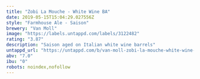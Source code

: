 ```yaml
---
title: "Zobi La Mouche - White Wine BA"
date: 2019-05-15T15:04:29.027556Z
style: "Farmhouse Ale - Saison"
brewery: "Van Moll"
image: "https://labels.untappd.com/labels/3122482"
rating: "3.87"
description: "Saison aged on Italian white wine barrels"
untappd_url: "https://untappd.com/b/van-moll-zobi-la-mouche-white-wine-ba/3122482"
abv: "7.0"
ibu: "0"
robots: noindex,nofollow
---
```

